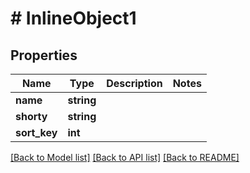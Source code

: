 # # InlineObject1

## Properties

Name | Type | Description | Notes
------------ | ------------- | ------------- | -------------
**name** | **string** |  |
**shorty** | **string** |  |
**sort_key** | **int** |  |

[[Back to Model list]](../../README.md#models) [[Back to API list]](../../README.md#endpoints) [[Back to README]](../../README.md)
